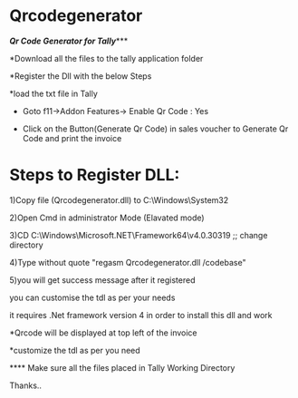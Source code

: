 # Qrcodegenerator
*********Qr Code Generator for Tally************


*Download all the files to the tally application folder

*Register the Dll with the below Steps

*load the txt file in Tally 

* Goto f11->Addon Features-> Enable Qr Code : Yes

* Click on the  Button(Generate Qr Code) in sales voucher to Generate Qr Code and print the invoice


# Steps to Register DLL:


1)Copy file (Qrcodegenerator.dll) to C:\Windows\System32

2)Open Cmd in administrator Mode (Elavated mode)

3)CD C:\Windows\Microsoft.NET\Framework64\v4.0.30319 ;; change directory

4)Type without quote "regasm Qrcodegenerator.dll /codebase"

5)you will get success message after it registered

you can customise the tdl as per your needs

it requires .Net framework version 4 in order to install this dll and work

*Qrcode will be displayed at top left of the invoice

*customize the tdl as per you need

**** Make sure all the files placed in Tally Working Directory

Thanks..
